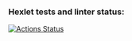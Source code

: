 ### Hexlet tests and linter status:
[![Actions Status](https://github.com/aar87/java-project-99/actions/workflows/hexlet-check.yml/badge.svg)](https://github.com/aar87/java-project-99/actions)